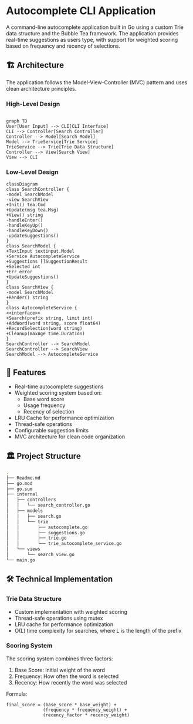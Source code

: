 # Autocomplete CLI Application

A command-line autocomplete application built in Go using a custom Trie data structure and the Bubble Tea framework. The application provides real-time suggestions as users type, with support for weighted scoring based on frequency and recency of selections.

## 🏗 Architecture

The application follows the Model-View-Controller (MVC) pattern and uses clean architecture principles.

### High-Level Design

```mermaid

graph TD
User[User Input] --> CLI[CLI Interface]
CLI --> Controller[Search Controller]
Controller --> Model[Search Model]
Model --> TrieService[Trie Service]
TrieService --> Trie[Trie Data Structure]
Controller --> View[Search View]
View --> CLI

```

### Low-Level Design

```mermaid
classDiagram
class SearchController {
-model SearchModel
-view SearchView
+Init() tea.Cmd
+Update(msg tea.Msg)
+View() string
-handleEnter()
-handleKeyUp()
-handleKeyDown()
-updateSuggestions()
}
class SearchModel {
+TextInput textinput.Model
+Service AutocompleteService
+Suggestions []SuggestionResult
+Selected int
+Err error
+UpdateSuggestions()
}
class SearchView {
-model SearchModel
+Render() string
}
class AutocompleteService {
<<interface>>
+Search(prefix string, limit int)
+AddWord(word string, score float64)
+RecordSelection(word string)
+Cleanup(maxAge time.Duration)
}
SearchController --> SearchModel
SearchController --> SearchView
SearchModel --> AutocompleteService
```

## 🌟 Features

- Real-time autocomplete suggestions
- Weighted scoring system based on:
  - Base word score
  - Usage frequency
  - Recency of selection
- LRU Cache for performance optimization
- Thread-safe operations
- Configurable suggestion limits
- MVC architecture for clean code organization

## 🏛 Project Structure

```bash
.
├── Readme.md
├── go.mod
├── go.sum
├── internal
│   ├── controllers
│   │   └── search_controller.go
│   ├── models
│   │   ├── search.go
│   │   └── trie
│   │       ├── autocomplete.go
│   │       ├── suggestions.go
│   │       ├── trie.go
│   │       └── trie_autocomplete_service.go
│   └── views
│       └── search_view.go
└── main.go
```

## 🛠 Technical Implementation

### Trie Data Structure

- Custom implementation with weighted scoring
- Thread-safe operations using mutex
- LRU cache for performance optimization
- O(L) time complexity for searches, where L is the length of the prefix

### Scoring System

The scoring system combines three factors:

1. Base Score: Initial weight of the word
2. Frequency: How often the word is selected
3. Recency: How recently the word was selected

Formula:

```
final_score = (base_score * base_weight) +
              (frequency * frequency_weight) +
              (recency_factor * recency_weight)
```

